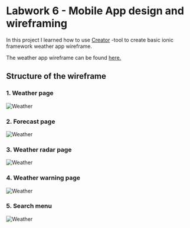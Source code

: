 # Labwork 6 - Mobile App design and wireframing

In this project I learned how to use [Creator](https://ionicframework.com/creator) -tool to create basic ionic framework weather app wireframe.

The weather app wireframe can be found [here.](https://creator.ionic.io/share/873636697576)

## Structure of the wireframe

### 1\. Weather page

![Weather](https://raw.githubusercontent.com/tuuchen/ionic-angular/master/Labwork/weather-app-wireframe/src/Prototype.PNG)

### 2\. Forecast page

![Weather](https://raw.githubusercontent.com/tuuchen/ionic-angular/master/Labwork/weather-app-wireframe/src/Forecast.PNG)

### 3\. Weather radar page

![Weather](https://raw.githubusercontent.com/tuuchen/ionic-angular/master/Labwork/weather-app-wireframe/src/Radar.PNG)

### 4\. Weather warning page

![Weather](https://raw.githubusercontent.com/tuuchen/ionic-angular/master/Labwork/weather-app-wireframe/src/Warnings.PNG)

### 5\. Search menu

![Weather](https://raw.githubusercontent.com/tuuchen/ionic-angular/master/Labwork/weather-app-wireframe/src/Menu.PNG)

